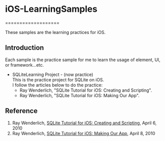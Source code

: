 # iOS-LearningSamples
===================

These samples are the learning practices for iOS.

## Introduction
Each sample is the practice sample for me to learn the usage of element, UI, or framework...etc.

* SQLiteLearning Project - (now practice)  
	This is the practice project for SQLite on iOS.  
	I follow the articles below to do the practice:
	- Ray Wenderlich, "SQLite Tutorial for iOS: Creating and Scripting".
	- Ray Wenderlich, "SQLite Tutorial for iOS: Making Our App".

## Reference
1. Ray Wenderlich, [SQLite Tutorial for iOS: Creating and Scripting](http://www.raywenderlich.com/902/sqlite-tutorial-for-ios-creating-and-scripting), April 6, 2010
2. Ray Wenderlich, [SQLite Tutorial for iOS: Making Our App](http://www.raywenderlich.com/913/sqlite-tutorial-for-ios-making-our-app), April 8, 2010